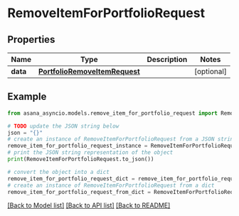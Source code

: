 # RemoveItemForPortfolioRequest


## Properties

Name | Type | Description | Notes
------------ | ------------- | ------------- | -------------
**data** | [**PortfolioRemoveItemRequest**](PortfolioRemoveItemRequest.md) |  | [optional] 

## Example

```python
from asana_asyncio.models.remove_item_for_portfolio_request import RemoveItemForPortfolioRequest

# TODO update the JSON string below
json = "{}"
# create an instance of RemoveItemForPortfolioRequest from a JSON string
remove_item_for_portfolio_request_instance = RemoveItemForPortfolioRequest.from_json(json)
# print the JSON string representation of the object
print(RemoveItemForPortfolioRequest.to_json())

# convert the object into a dict
remove_item_for_portfolio_request_dict = remove_item_for_portfolio_request_instance.to_dict()
# create an instance of RemoveItemForPortfolioRequest from a dict
remove_item_for_portfolio_request_from_dict = RemoveItemForPortfolioRequest.from_dict(remove_item_for_portfolio_request_dict)
```
[[Back to Model list]](../README.md#documentation-for-models) [[Back to API list]](../README.md#documentation-for-api-endpoints) [[Back to README]](../README.md)


